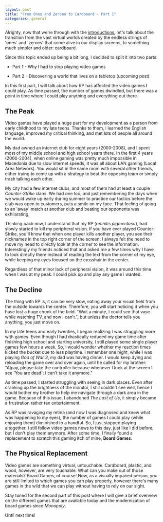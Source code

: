 ```yaml
---
layout: post
title: "From Ones and Zeroes to Cardboard - Part 1"
categories: general
---
```

Alrighty, now that we're through with the [introductions](https://sightless.fun/An-Introduction), let's talk about the transition from the vast virtual worlds created by the endless strings of 'ones' and 'zeroes' that come alive in our display screens, to something much simpler and older: cardboard.

Since this topic ended up being a bit long, I decided to split it into two parts:

- Part 1 - Why I had to stop playing video games

- Part 2 - Discovering a world that lives on a tabletop (upcoming post)

In this first part, I will talk about how RP has affected the video games I could play. As time passed, the number of games dwindled, but there was a point in time where I could play anything and everything out there.

## The Peak

Video games have played a huge part for my development as a person from early childhood to my late teens. Thanks to them, I learned the English language, improved my critical thinking, and met lots of people all around the world.

My dad owned an internet club for eight years (2000-2008), and I spent most of my middle school and high school years there. In the first 4 years (2000-2004), when online gaming was pretty much impossible in Macedonia due to slow internet speeds, it was all about LAN gaming (Local Area Network). You would sit in the same room with several other friends, either trying to come up with a strategy to beat the opposing team or simply trash talking each other.

My city had a few internet clubs, and most of them had at least a couple _Counter-Strike_ clans. We had one too, and just remembering the days when we would wake up early during summer to practice our tactics before the club was open to customers, puts a smile on my face. That feeling of going to an 'away' match at another club and beating our opponents was exhilarating,

Thinking back now, I understand that my RP (_retinitis pigmentosa_), had slowly started to kill my peripheral vision. If you have ever played Counter-Strike, you'll know that when one player kills another player, you see their nicknames in the top right corner of the screen. I always felt the need to move my head to directly look at the corner to see the information. Interestingly my friends noticed that and asked me a few times why I have to look directly there instead of reading the text from the corner of my eye, while keeping my eyes focused on the crosshair in the center. 

Regardless of that minor lack of peripheral vision, it was around this time when I was at my peak. I could pick up and play any game I wanted. 

## The Decline

The thing with RP is, it can be very slow, eating away your visual field from the outside towards the center. Therefore, you will start noticing it when you have lost a huge chunk of the field. "Wait a minute, I could see that vase while watching TV, and now I can't.", but unless the doctor tells you anything, you just move on.

In my late teens and early twenties, I began realizing I was struggling more with games. Even though I had drastically reduced my game time after finishing high school and starting university, I still played some single player games few hours a week. So, I would wonder whether my reaction times kicked the bucket due to less playtime. I remember one night, while I was playing _God of War 3_, my dad was having dinner. I would keep dying and reloading the game over and over again, until he called for my brother: "Alpay, please take the controller because whenever I look at the screen I see 'You are dead'; I can't take it anymore." 

As time passed, I started struggling with seeing in dark places. Even after cranking up the brightness of the monitor, I still couldn't see well, hence I would bother my brother to help me navigate through a dark area in the game. Because of this issue, I abandoned _The Last of Us_, it simply became a frustration rather tan entertainment.

As RP was ravaging my retina (and now I was diagnosed and knew what was happening to my eyes), the number of games I could play (while enjoying them) diminished to a handful. So, I just stopped playing altogether. I still follow video games news to this day, just like I did before, but I don't play them anymore. After some time, I finally found a replacement to scratch this gaming itch of mine, **Board Games**.

## The Physical Replacement

Video games are something virtual, untouchable. Cardboard, plastic, and wood, however, are very touchable. What can you make out of those materials? Board Games, of course! Now, as a visually impaired person, you are still limited to which games you can play properly, however there's many games in the wild that we can play without having to rely on our sight. 

Stay tuned for the second part of this post where I will give a brief overview on the different games that are available today and the modernization of board games since _Monopoly_. 

Until next time!